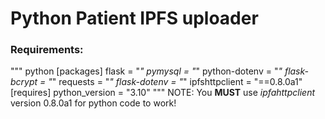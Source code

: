 # Python Patient IPFS uploader

### Requirements:
""" python
[packages]
flask = "*"
pymysql = "*"
python-dotenv = "*"
flask-bcrypt = "*"
requests = "*"
flask-dotenv = "*"
ipfshttpclient = "==0.8.0a1"
[requires]
python_version = "3.10"
"""
NOTE: You <b>MUST</b> use <i>ipfahttpclient</i> version 0.8.0a1 for python code to work!